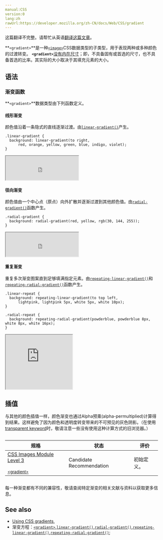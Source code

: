 ```yaml
---
manual:CSS
version:0
lang:zh
rawUrl:https://developer.mozilla.org/zh-CN/docs/Web/CSS/gradient
---
```




这篇翻译不完整。请帮忙从英语[翻译这篇文章](%30308 "")。




**`<gradient>`**是一种[`<image>`](%28003 "CSS的数据类型描述的是2D图形。在CSS中有两种类型的图像：简单的静态图像，经常被一个在使用的URL引用，动态生成的图像，比如DOM树的部分元素样式渐变或者计算样式产生。")CSS数据类型的子类型，用于表现两种或多种颜色的过渡转变。
**`<gradient>`**[没有内在尺寸](%30309 "")；即，不具备固有或首选的尺寸，也不具备首选的比率。其实际的大小取决于其填充元素的大小。

## 语法<a name="语法"></a>

### 渐变函数<a name="渐变函数"></a>


**`<gradient>`**数据类型由下列函数定义。


#### **线形渐变**<a name="线形渐变"></a>


颜色值沿着一条隐式的直线逐渐过渡。由[`linear-gradient()`](%28031 "此页面仍未被本地化, 期待您的翻译!")产生。


```
.linear-gradient {
  background: linear-gradient(to right,
      red, orange, yellow, green, blue, indigo, violet);
}
```


<iframe src='https://mdn.mozillademos.org/zh-CN/docs/Web/CSS/gradient$samples/linear-gradient?revision=1343326' width='240' height='80'></iframe>




#### 径向渐变<a name="径向渐变"></a>


颜色值由一个中心点（原点）向外扩散并逐渐过渡到其他颜色值。由[`radial-gradient()`](%28140 "此页面仍未被本地化, 期待您的翻译!")函数产生。


```
.radial-gradient {
  background: radial-gradient(red, yellow, rgb(30, 144, 255));
}
```


<iframe src='https://mdn.mozillademos.org/zh-CN/docs/Web/CSS/gradient$samples/radial-gradient?revision=1343326' width='240' height='80'></iframe>




#### 重复渐变<a name="重复渐变"></a>


重复多次渐变图案直到足够填满指定元素。由[`repeating-linear-gradient()`](%28148 "此页面仍未被本地化, 期待您的翻译!")和[`repeating-radial-gradient()`](%28149 "此页面仍未被本地化, 期待您的翻译!")函数产生。


```
.linear-repeat {
  background: repeating-linear-gradient(to top left,
      lightpink, lightpink 5px, white 5px, white 10px);
}

.radial-repeat {
  background: repeating-radial-gradient(powderblue, powderblue 8px, white 8px, white 16px);
}
```


<iframe src='https://mdn.mozillademos.org/zh-CN/docs/Web/CSS/gradient$samples/repeating-gradient?revision=1343326' width='220' height='180'></iframe>




## 插值<a name="插值"></a>


与其他的颜色插值一样，颜色渐变也通过Alpha预乘(alpha-permultiplied)计算得到结果。这样避免了因为颜色和透明度转变带来的不可预见的灰色阴影。（在使用[transparent keyword](%28655 "")时，敬请注意一些没有使用这种计算方式的旧浏览器。）


## <a name="规格"></a>

规格 | 状态 | 评价 
 ---  |  ---  |  ---  | 
[CSS Images Module Level 3<br></br><small>&lt;gradient&gt;</small>](%30310 "") | Candidate Recommendation | 初始定义。 


## <a name="浏览器兼容性"></a>


每一种渐变都有不同的兼容性，敬请查阅特定渐变的相关文献与资料以获取更多信息。


## See also<a name="See_also"></a>

* [Using CSS gradients](%28613 "Using gradients"),
* 渐变方程：[`<gradient>`](%27975 "<gradient> 数据类型由下列函数定义。"),[`linear-gradient()`](%28031 "此页面仍未被本地化, 期待您的翻译!"),[`radial-gradient()`](%28140 "此页面仍未被本地化, 期待您的翻译!"),[`repeating-linear-gradient()`](%28148 "此页面仍未被本地化, 期待您的翻译!"),[`repeating-radial-gradient()`](%28149 "此页面仍未被本地化, 期待您的翻译!");







